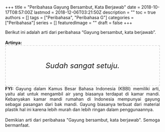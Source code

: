 +++
title = "Peribahasa Gayung Bersambut, Kata Berjawab"
date = 2018-10-17T08:57:00Z
lastmod = 2018-12-06T03:21:50Z
description = ""
toc = true
authors = []
tags = ["Peribahasa", "Peribahasa G"]
categories = ["Peribahasa"]
series = []
featuredImage = ""
draft = false
+++

<div dir="ltr" style="text-align: left;" trbidi="on"><div style="text-align: justify;">Berikut ini adalah arti dari peribahasa “Gayung bersambut, kata berjawab”.</div><br /><div style="text-align: justify;"><b>Artinya:</b></div><div style="border: 2px dashed #ddd; font-size: 24px; height: auto; margin: 0 auto; padding: 50px; text-align: center; width: auto;"><i>Sudah sangat setuju.</i></div><div style="text-align: justify;"><b>FYI: </b>Gayung dalam Kamus Besar Bahasa Indonesia (KBBI) memiliki arti, yaitu alat untuk mengambil air yang biasanya terdapat di kamar mandi. Kebanyakan kamar mandi rumahan di Indonesia mempunyai gayung sebagai pasangan dari bak mandi. Gayung biasanya terbuat dari material plastik hal ini karena lebih murah dan lebih ringan dalam penggunaannya.</div><div style="text-align: justify;"><br /></div><div style="text-align: justify;">Demikian arti dari peribahasa "Gayung bersambut, kata berjawab". Semoga bermanfaat.</div></div>
